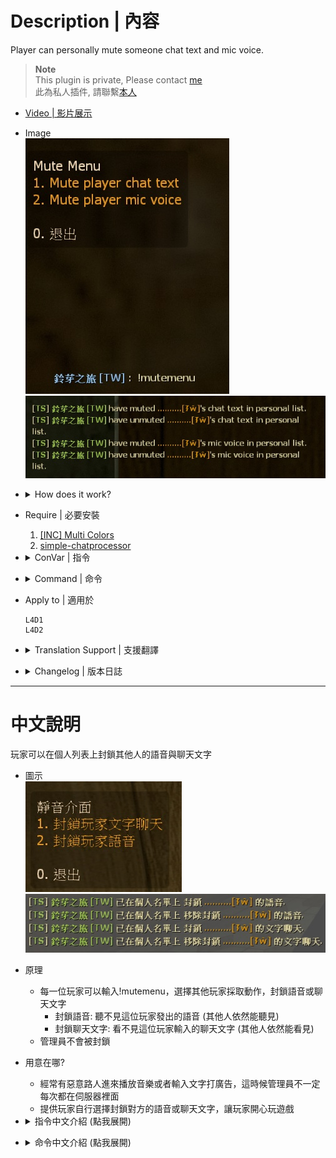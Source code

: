 # Description | 內容
Player can personally mute someone chat text and mic voice.

> __Note__ <br/>
This plugin is private, Please contact [me](https://github.com/fbef0102/Game-Private_Plugin#私人插件列表-private-plugins-list)<br/>
此為私人插件, 請聯繫[本人](https://github.com/fbef0102/Game-Private_Plugin#私人插件列表-private-plugins-list)

* [Video | 影片展示](https://youtu.be/U-ncYt-JVWQ)

* Image
	<br/>![l4d_mute_player_list_1](image/l4d_mute_player_list_1.jpg)
	<br/>![l4d_mute_player_list_2](image/l4d_mute_player_list_2.jpg)

* <details><summary>How does it work?</summary>

	* Type ```!mutemenu -> Display Menu -> choose player -> mute player chat text or mte player mic voice```
		* mute player mic voice: you won't hear this player's mic voice
		* mute player chat text: you won't see this player's context in chatbox
	* Admin won't be muted
</details>

* Require | 必要安裝
	1. [[INC] Multi Colors](https://github.com/fbef0102/L4D1_2-Plugins/releases/tag/Multi-Colors)
	2. [simple-chatprocessor](https://github.com/fbef0102/L4D1_2-Plugins/tree/master/simple-chatprocessor)

* <details><summary>ConVar | 指令</summary>

	* cfg/sourcemod/l4d_mute_player_list.cfg
		```php
		// 0=Plugin off, 1=Plugin on.
		l4d_mute_player_list_enable "1"

		// Changes how message displays. (0: Disable, 1:In chat, 2: In Hint Box, 3: In center text)
		l4d_mute_player_list_announce_type "1"

		// Players with these flags will not be in the mute list. (Empty = Everyone, -1: Nobody)
		l4d_mute_player_list_ignore_flag "z"
		```
</details>

* <details><summary>Command | 命令</summary>

	* **Open menu to mute other player's chat text and mic voice**
		```php
		sm_mutemenu
		```
</details>

* Apply to | 適用於
	```
	L4D1
	L4D2
	```
	
* <details><summary>Translation Support | 支援翻譯</summary>

	```
	English
	繁體中文
	简体中文
	```
</details>

* <details><summary>Changelog | 版本日誌</summary>

	* v1.1 (2023-3-13)
		* Admin will not be blocked and muted by other players.

	* v1.0 (2023-3-12)
		* Initial Release
</details>

- - - -
# 中文說明
玩家可以在個人列表上封鎖其他人的語音與聊天文字

* 圖示
	<br/>![l4d_mute_player_list_1_zho](image/zho/l4d_mute_player_list_1_zho.jpg)
	<br/>![l4d_mute_player_list_2_zho](image/zho/l4d_mute_player_list_2_zho.jpg)

* 原理
	* 每一位玩家可以輸入!mutemenu，選擇其他玩家採取動作，封鎖語音或聊天文字
		* 封鎖語音: 聽不見這位玩家發出的語音 (其他人依然能聽見)
		* 封鎖聊天文字: 看不見這位玩家輸入的聊天文字 (其他人依然能看見)
	* 管理員不會被封鎖

* 用意在哪?
	* 經常有惡意路人進來播放音樂或者輸入文字打廣告，這時候管理員不一定每次都在伺服器裡面
	* 提供玩家自行選擇封鎖對方的語音或聊天文字，讓玩家開心玩遊戲

* <details><summary>指令中文介紹 (點我展開)</summary>

	* cfg/sourcemod/l4d_mute_player_list.cfg
		```php
		// 0=關閉插件, 1=啟動插件
		l4d_mute_player_list_enable "1"

		// 提示該如何顯示. (0: 不提示, 1: 聊天框, 2: 黑底白字框, 3: 螢幕正中間)
		l4d_mute_player_list_announce_type "1"

		// 擁有這些權限的玩家，不會被其他玩家封鎖語音或聊天文字 (留白 = 任何人都不會被封鎖, -1:任何人都可以被封鎖)
		l4d_mute_player_list_ignore_flag "z"
		```
</details>

* <details><summary>命令中文介紹 (點我展開)</summary>

	* **打開菜單，選擇其他玩家採取動作，封鎖語音或聊天文字**
		```php
		sm_mutemenu
		```
</details>